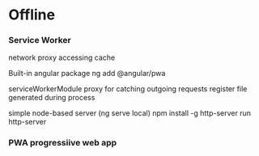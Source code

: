 # Offline

### Service Worker

network proxy
accessing cache


Built-in angular package
    ng add @angular/pwa

serviceWorkerModule  proxy for catching outgoing requests
  register file generated during process


  simple node-based server  (ng serve local)
      npm install -g http-server
run   http-server

### PWA progressiive web app

